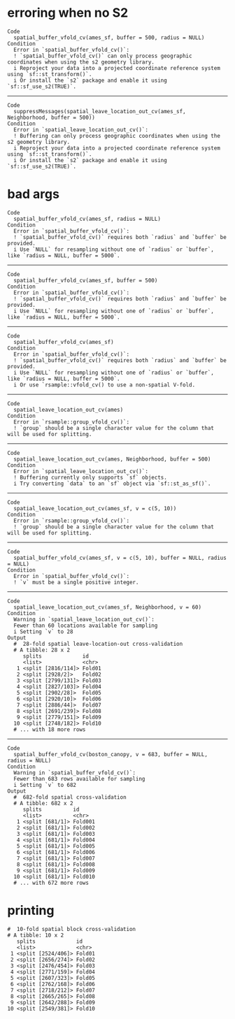 # erroring when no S2

    Code
      spatial_buffer_vfold_cv(ames_sf, buffer = 500, radius = NULL)
    Condition
      Error in `spatial_buffer_vfold_cv()`:
      ! `spatial_buffer_vfold_cv()` can only process geographic coordinates when using the s2 geometry library.
      i Reproject your data into a projected coordinate reference system using `sf::st_transform()`.
      i Or install the `s2` package and enable it using `sf::sf_use_s2(TRUE)`.

---

    Code
      suppressMessages(spatial_leave_location_out_cv(ames_sf, Neighborhood, buffer = 500))
    Condition
      Error in `spatial_leave_location_out_cv()`:
      ! Buffering can only process geographic coordinates when using the s2 geometry library.
      i Reproject your data into a projected coordinate reference system using `sf::st_transform()`.
      i Or install the `s2` package and enable it using `sf::sf_use_s2(TRUE)`.

# bad args

    Code
      spatial_buffer_vfold_cv(ames_sf, radius = NULL)
    Condition
      Error in `spatial_buffer_vfold_cv()`:
      ! `spatial_buffer_vfold_cv()` requires both `radius` and `buffer` be provided.
      i Use `NULL` for resampling without one of `radius` or `buffer`, like `radius = NULL, buffer = 5000`.

---

    Code
      spatial_buffer_vfold_cv(ames_sf, buffer = 500)
    Condition
      Error in `spatial_buffer_vfold_cv()`:
      ! `spatial_buffer_vfold_cv()` requires both `radius` and `buffer` be provided.
      i Use `NULL` for resampling without one of `radius` or `buffer`, like `radius = NULL, buffer = 5000`.

---

    Code
      spatial_buffer_vfold_cv(ames_sf)
    Condition
      Error in `spatial_buffer_vfold_cv()`:
      ! `spatial_buffer_vfold_cv()` requires both `radius` and `buffer` be provided.
      i Use `NULL` for resampling without one of `radius` or `buffer`, like `radius = NULL, buffer = 5000`.
      i Or use `rsample::vfold_cv() to use a non-spatial V-fold.

---

    Code
      spatial_leave_location_out_cv(ames)
    Condition
      Error in `rsample::group_vfold_cv()`:
      ! `group` should be a single character value for the column that will be used for splitting.

---

    Code
      spatial_leave_location_out_cv(ames, Neighborhood, buffer = 500)
    Condition
      Error in `spatial_leave_location_out_cv()`:
      ! Buffering currently only supports `sf` objects.
      i Try converting `data` to an `sf` object via `sf::st_as_sf()`.

---

    Code
      spatial_leave_location_out_cv(ames_sf, v = c(5, 10))
    Condition
      Error in `rsample::group_vfold_cv()`:
      ! `group` should be a single character value for the column that will be used for splitting.

---

    Code
      spatial_buffer_vfold_cv(ames_sf, v = c(5, 10), buffer = NULL, radius = NULL)
    Condition
      Error in `spatial_buffer_vfold_cv()`:
      ! `v` must be a single positive integer.

---

    Code
      spatial_leave_location_out_cv(ames_sf, Neighborhood, v = 60)
    Condition
      Warning in `spatial_leave_location_out_cv()`:
      Fewer than 60 locations available for sampling
      i Setting `v` to 28
    Output
      #  28-fold spatial leave-location-out cross-validation 
      # A tibble: 28 x 2
         splits             id    
         <list>             <chr> 
       1 <split [2816/114]> Fold01
       2 <split [2928/2]>   Fold02
       3 <split [2799/131]> Fold03
       4 <split [2827/103]> Fold04
       5 <split [2902/28]>  Fold05
       6 <split [2920/10]>  Fold06
       7 <split [2886/44]>  Fold07
       8 <split [2691/239]> Fold08
       9 <split [2779/151]> Fold09
      10 <split [2748/182]> Fold10
      # ... with 18 more rows

---

    Code
      spatial_buffer_vfold_cv(boston_canopy, v = 683, buffer = NULL, radius = NULL)
    Condition
      Warning in `spatial_buffer_vfold_cv()`:
      Fewer than 683 rows available for sampling
      i Setting `v` to 682
    Output
      #  682-fold spatial cross-validation 
      # A tibble: 682 x 2
         splits          id     
         <list>          <chr>  
       1 <split [681/1]> Fold001
       2 <split [681/1]> Fold002
       3 <split [681/1]> Fold003
       4 <split [681/1]> Fold004
       5 <split [681/1]> Fold005
       6 <split [681/1]> Fold006
       7 <split [681/1]> Fold007
       8 <split [681/1]> Fold008
       9 <split [681/1]> Fold009
      10 <split [681/1]> Fold010
      # ... with 672 more rows

# printing

    #  10-fold spatial block cross-validation 
    # A tibble: 10 x 2
       splits             id    
       <list>             <chr> 
     1 <split [2524/406]> Fold01
     2 <split [2656/274]> Fold02
     3 <split [2476/454]> Fold03
     4 <split [2771/159]> Fold04
     5 <split [2607/323]> Fold05
     6 <split [2762/168]> Fold06
     7 <split [2718/212]> Fold07
     8 <split [2665/265]> Fold08
     9 <split [2642/288]> Fold09
    10 <split [2549/381]> Fold10

